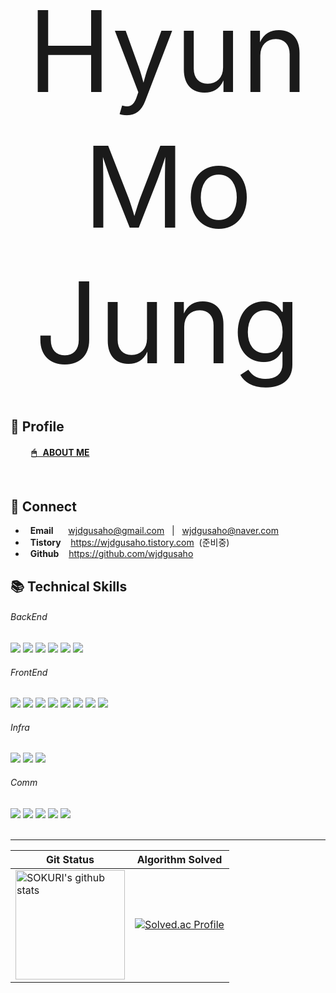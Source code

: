 <div align="center">

<div style="font-size: 180px;">HyunMo Jung</div>

</div>
<br />

## 👋 Profile

#### &nbsp; &nbsp; &nbsp; &nbsp; &nbsp; [ 🖱 &nbsp; ABOUT ME ](https://lacy-fact-e5f.notion.site/683732b00e184c4dac7f1b253c59f647)

<br />

## 🔗 Connect

- &nbsp; **Email** &nbsp;&nbsp; &nbsp; wjdgusaho@gmail.com &nbsp; | &nbsp; wjdgusaho@naver.com
- &nbsp; **Tistory** &nbsp;&nbsp; https://wjdgusaho.tistory.com &nbsp;(준비중)
- &nbsp; **Github** &nbsp;&nbsp; https://github.com/wjdgusaho
  <br />

## 📚 Technical Skills

###### BackEnd

<div align="left">
<img src="https://img.shields.io/badge/Spring-6DB33F?style=for-the-badge&logo=Spring&logoColor=white" />
<img src="https://img.shields.io/badge/SpringBoot-6DB33F?style=for-the-badge&logo=SpringBoot&logoColor=white" />
<img src="https://img.shields.io/badge/mysql-4479A1?style=for-the-badge&logo=mysql&logoColor=white" />
<img src="https://img.shields.io/badge/JPA-41454A?style=for-the-badge&logo=JPA&logoColor=white" />
<img src="https://img.shields.io/badge/QueryDsl-41454A?style=for-the-badge&logo=QueryDSl&logoColor=white" />
<img src="https://img.shields.io/badge/Mybatis-41454A?style=for-the-badge&logo=Mybatis&logoColor=white" />
</div>

###### FrontEnd

<div align="left">
<img src="https://img.shields.io/badge/React-61DAFB?style=for-the-badge&logo=React&logoColor=white" />
<img src="https://img.shields.io/badge/Vue.js-4FC08D?style=for-the-badge&logo=Vue.js&logoColor=white" />
<img src="https://img.shields.io/badge/TypeScript-3178C6?style=for-the-badge&logo=TypeScript&logoColor=white" />
<img src="https://img.shields.io/badge/VueX-41454A?style=for-the-badge&logo=VueX&logoColor=white" />
<img src="https://img.shields.io/badge/Recoil-3578E5?style=for-the-badge&logo=Recoil&logoColor=white" />
<img src="https://img.shields.io/badge/HTML5-E34F26?style=for-the-badge&logo=HTML5&logoColor=white" />
<img src="https://img.shields.io/badge/CSS3-1572B6?style=for-the-badge&logo=CSS3&logoColor=white" />
<img src="https://img.shields.io/badge/JavaScript-F7DF1E?style=for-the-badge&logo=JavaScript&logoColor=white" />
</div>

###### Infra

<div align="left">
<img src="https://img.shields.io/badge/Docker-2496ED?style=for-the-badge&logo=Docker&logoColor=white" />
<img src="https://img.shields.io/badge/Jenkins-D24939?style=for-the-badge&logo=Jenkins&logoColor=white" />
<img src="https://img.shields.io/badge/nginx-009639?style=for-the-badge&logo=nginx&logoColor=white" />
</div>

###### Comm

<div align="left">
<img src="https://img.shields.io/badge/Git-F05032?style=for-the-badge&logo=Git&logoColor=white" />
<img src="https://img.shields.io/badge/notion-000000?style=for-the-badge&logo=notion&logoColor=white" />
<img src="https://img.shields.io/badge/jira-0052CC?style=for-the-badge&logo=jira&logoColor=white" />
<img src="https://img.shields.io/badge/figma-F24E1E?style=for-the-badge&logo=figma&logoColor=white" />
<img src="https://img.shields.io/badge/erdCloude-AECBFA?style=for-the-badge&logo=erdCloude&logoColor=white" />
</div>
<br />
<hr/>

| Git Status                                                                                                                                                                                                                                                 | Algorithm Solved                                                                                                  |
| ---------------------------------------------------------------------------------------------------------------------------------------------------------------------------------------------------------------------------------------------------------- | ----------------------------------------------------------------------------------------------------------------- |
| <a href="https://github.com/imysh578"><img align="center" style="height:175px" src="https://github-readme-stats.vercel.app/api?username=wjdgusaho&show_icons=true&include_all_commits=true&theme=nord&hide_border=true" alt="SOKURI's github stats" /></a> | [![Solved.ac Profile](http://mazassumnida.wtf/api/v2/generate_badge?boj=wjdgusaho)](https://solved.ac/wjdgusaho/) |

<!--

<a href="https://github.com/imysh578"><img align="center" style="height:170px" src="https://github-readme-stats.vercel.app/api/top-langs/?username=wjdgusaho&layout=compact&theme=nord&hide_border=true" /></a>

**wjdgusaho/wjdgusaho** is a ✨ _special_ ✨ repository because its `README.md` (this file) appears on your GitHub profile.

Here are some ideas to get you started:

- 🔭 I’m currently working on ...
- 🌱 I’m currently learning ...
- 👯 I’m looking to collaborate on ...
- 🤔 I’m looking for help with ...
- 💬 Ask me about ...
- 📫 How to reach me: ...
- 😄 Pronouns: ...
- ⚡ Fun fact: ...
-->
